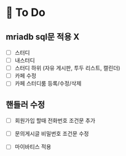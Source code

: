 # :balloon: To Do

## mriadb sql문 적용 X

- [ ] 스터디
- [ ] 내스터디
- [ ] 스터디 하위 (자유 게시판, 투두 리스트, 캘린더)
- [ ] 카페 수정
- [ ] 카페 스터디룸 등록/수정/삭제

## 핸들러 수정

- [ ] 회원가입 할때 전화번호 조건문 추가
- [ ] 문의게시글 비밀번호 조건문 수정

- [ ] 마이바티스 적용
